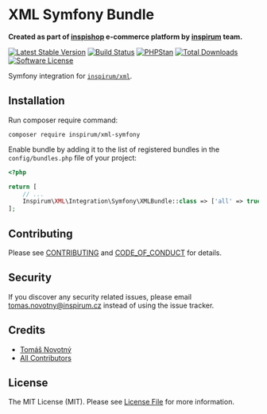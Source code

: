 # XML Symfony Bundle

**Created as part of [inspishop][link-inspishop] e-commerce platform by [inspirum][link-inspirum] team.**

[![Latest Stable Version][ico-packagist-stable]][link-packagist-stable]
[![Build Status][ico-workflow]][link-workflow]
[![PHPStan][ico-phpstan]][link-phpstan]
[![Total Downloads][ico-packagist-download]][link-packagist-download]
[![Software License][ico-license]][link-licence]

Symfony integration for [`inspirum/xml`][link-xml].


## Installation

Run composer require command:
```
composer require inspirum/xml-symfony
```

Enable bundle by adding it to the list of registered bundles in the `config/bundles.php` file of your project:

```php
<?php

return [
    // ...
    Inspirum\XML\Integration\Symfony\XMLBundle::class => ['all' => true],
];
```

## Contributing

Please see [CONTRIBUTING][link-contributing] and [CODE_OF_CONDUCT][link-code-of-conduct] for details.


## Security

If you discover any security related issues, please email tomas.novotny@inspirum.cz instead of using the issue tracker.


## Credits

- [Tomáš Novotný](https://github.com/tomas-novotny)
- [All Contributors][link-contributors]


## License

The MIT License (MIT). Please see [License File][link-licence] for more information.


[ico-license]:              https://img.shields.io/github/license/inspirum/xml-php-symfony.svg?style=flat-square&colorB=blue
[ico-workflow]:             https://img.shields.io/github/actions/workflow/status/inspirum/xml-php-symfony/master.yml?branch=master&style=flat-square
[ico-packagist-stable]:     https://img.shields.io/packagist/v/inspirum/xml-symfony.svg?style=flat-square&colorB=blue
[ico-packagist-download]:   https://img.shields.io/packagist/dt/inspirum/xml-symfony.svg?style=flat-square&colorB=blue
[ico-phpstan]:              https://img.shields.io/badge/style-level%209-brightgreen.svg?style=flat-square&label=phpstan

[link-xml]:                 https://github.com/inspirum/xml-php
[link-author]:              https://github.com/inspirum
[link-contributors]:        https://github.com/inspirum/xml-php-symfony/contributors
[link-licence]:             ./LICENSE.md
[link-changelog]:           ./CHANGELOG.md
[link-contributing]:        ./docs/CONTRIBUTING.md
[link-code-of-conduct]:     ./docs/CODE_OF_CONDUCT.md
[link-workflow]:            https://github.com/inspirum/xml-php-symfony/actions
[link-inspishop]:           https://www.inspishop.cz/
[link-inspirum]:            https://www.inspirum.cz/
[link-packagist-stable]:    https://packagist.org/packages/inspirum/xml-symfony
[link-packagist-download]:  https://packagist.org/packages/inspirum/xml-symfony
[link-phpstan]:             https://github.com/phpstan/phpstan
